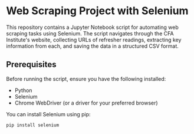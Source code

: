 # Web Scraping Project with Selenium

This repository contains a Jupyter Notebook script for automating web scraping tasks using Selenium. The script navigates through the CFA Institute's website, collecting URLs of refresher readings, extracting key information from each, and saving the data in a structured CSV format.

## Prerequisites

Before running the script, ensure you have the following installed:
- Python
- Selenium
- Chrome WebDriver (or a driver for your preferred browser)

You can install Selenium using pip:

```bash
pip install selenium
